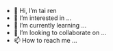 - 👋 Hi, I’m tai ren
- 👀 I’m interested in ...
- 🌱 I’m currently learning ...
- 💞️ I’m looking to collaborate on ...
- 📫 How to reach me ...

<!---
ballkungZ/ballkungZ is a ✨ special ✨ repository because its `README.md` (this file) appears on your GitHub profile.
You can click the Preview link to take a look at your changes.
--->
